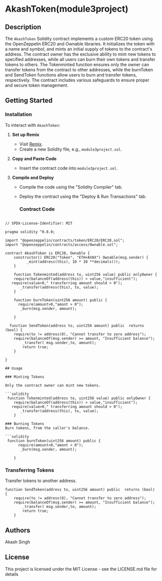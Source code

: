 # AkashToken(module3project)

## Description

The `AkashToken` Solidity contract implements a custom ERC20 token using the OpenZeppelin ERC20 and Ownable libraries. It initializes the token with a name and symbol, and mints an initial supply of tokens to the contract's address. The contract owner has the exclusive ability to mint new tokens to specified addresses, while all users can burn their own tokens and transfer tokens to others. The Tokenminted function ensures only the owner can transfer tokens from the contract to other addresses, while the burnToken and SendToken functions allow users to burn and transfer tokens, respectively. The contract includes various safeguards to ensure proper and secure token management.


## Getting Started

### Installation

To interact with `AkashToken`:

1. **Set up Remix**
   - Visit [Remix](https://remix.ethereum.org/).
   - Create a new Solidity file, e.g., `module3project.sol`.

2. **Copy and Paste Code**
   - Insert the contract code into `module3project.sol`.

3. **Compile and Deploy**
   - Compile the code using the "Solidity Compiler" tab.
   - Deploy the contract using the "Deploy & Run Transactions" tab.

     ### Contract Code

```solidity

// SPDX-License-Identifier: MIT

pragma solidity ^0.8.0;

import "@openzeppelin/contracts/token/ERC20/ERC20.sol";
import "@openzeppelin/contracts/access/Ownable.sol";

contract AkashToken is ERC20, Ownable {
    constructor() ERC20("Token", "ETH+AVAX") Ownable(msg.sender) {
          _mint(address(this), 10 * 10 **decimals());
    }

    function Tokenminted(address to, uint256 value) public onlyOwner {
    require(balanceOf(address(this)) > value,"insufficient");
   require(value>0," transferring amount should > 0");
       _transfer(address(this), to, value);
    }

    function burnToken(uint256 amount) public {
      require(amount>0,"amont > 0");
       _burn(msg.sender, amount);
    
    }
    
  function SendToken(address to, uint256 amount) public  returns (bool) {
    require(to != address(0), "Cannot transfer to zero address");
    require(balanceOf(msg.sender) >= amount, "Insufficient balance");
        _transfer( msg.sender,to, amount);
        return true;
    }

}

## Usage

### Minting Tokens

Only the contract owner can mint new tokens.

```solidity
 function Tokenminted(address to, uint256 value) public onlyOwner {
    require(balanceOf(address(this)) > value,"insufficient");
   require(value>0," transferring amount should > 0");
       _transfer(address(this), to, value);
    }
```

```
### Burning Tokens
Burn tokens, from the caller's balance.

```solidity
 function burnToken(uint256 amount) public {
      require(amount>0,"amont > 0");
       _burn(msg.sender, amount);
    
    }
```

### Transferring Tokens
Transfer tokens to another address.

```solidity
function SendToken(address to, uint256 amount) public  returns (bool) {
    require(to != address(0), "Cannot transfer to zero address");
    require(balanceOf(msg.sender) >= amount, "Insufficient balance");
        _transfer( msg.sender,to, amount);
        return true;
    }
```


## Authors
Akash Singh

## License

This project is licensed under the MIT License - see the LICENSE.md file for details



